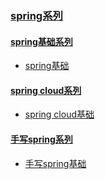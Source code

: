 ### [spring系列](/docs/spring/spring-introduction.md)
#### [spring基础系列](/docs/spring/spring-base-introduction.md)
- [spring基础](/docs/spring/spring-base-01.md)

#### [spring cloud系列](/docs/spring/spring-cloud-introduction.md)
- [spring cloud基础](/docs/spring/spring-cloud-01.md)

#### [手写spring系列](/docs/spring/spring-handwriting-introduction.md)
- [手写spring基础](/docs/spring/spring-handwriting-01.md)








